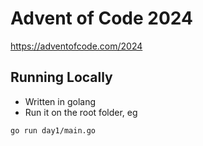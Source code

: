 # Advent of Code 2024

https://adventofcode.com/2024

## Running Locally

- Written in golang
- Run it on the root folder, eg

```
go run day1/main.go
```
